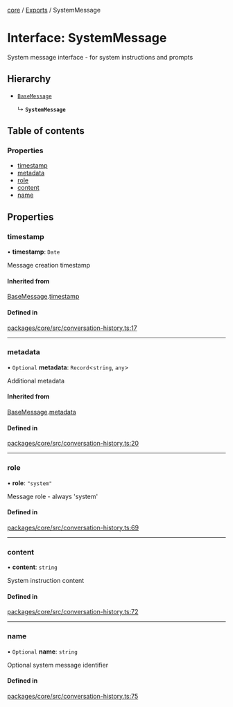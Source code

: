 <!-- 
 ⚠️  AUTO-GENERATED FILE - DO NOT EDIT MANUALLY
 This file is automatically generated by scripts/docs-generator.js
 To make changes, edit the source TypeScript files or update the generator script
-->

[core](../../) / [Exports](../modules) / SystemMessage

# Interface: SystemMessage

System message interface - for system instructions and prompts

## Hierarchy

- [`BaseMessage`](BaseMessage)

  ↳ **`SystemMessage`**

## Table of contents

### Properties

- [timestamp](SystemMessage#timestamp)
- [metadata](SystemMessage#metadata)
- [role](SystemMessage#role)
- [content](SystemMessage#content)
- [name](SystemMessage#name)

## Properties

### timestamp

• **timestamp**: `Date`

Message creation timestamp

#### Inherited from

[BaseMessage](BaseMessage).[timestamp](BaseMessage#timestamp)

#### Defined in

[packages/core/src/conversation-history.ts:17](https://github.com/woojubb/robota/blob/cf184f3e050cee8add4bdfe80fb4ff70f9d0ed40/packages/core/src/conversation-history.ts#L17)

___

### metadata

• `Optional` **metadata**: `Record`\<`string`, `any`\>

Additional metadata

#### Inherited from

[BaseMessage](BaseMessage).[metadata](BaseMessage#metadata)

#### Defined in

[packages/core/src/conversation-history.ts:20](https://github.com/woojubb/robota/blob/cf184f3e050cee8add4bdfe80fb4ff70f9d0ed40/packages/core/src/conversation-history.ts#L20)

___

### role

• **role**: ``"system"``

Message role - always 'system'

#### Defined in

[packages/core/src/conversation-history.ts:69](https://github.com/woojubb/robota/blob/cf184f3e050cee8add4bdfe80fb4ff70f9d0ed40/packages/core/src/conversation-history.ts#L69)

___

### content

• **content**: `string`

System instruction content

#### Defined in

[packages/core/src/conversation-history.ts:72](https://github.com/woojubb/robota/blob/cf184f3e050cee8add4bdfe80fb4ff70f9d0ed40/packages/core/src/conversation-history.ts#L72)

___

### name

• `Optional` **name**: `string`

Optional system message identifier

#### Defined in

[packages/core/src/conversation-history.ts:75](https://github.com/woojubb/robota/blob/cf184f3e050cee8add4bdfe80fb4ff70f9d0ed40/packages/core/src/conversation-history.ts#L75)
